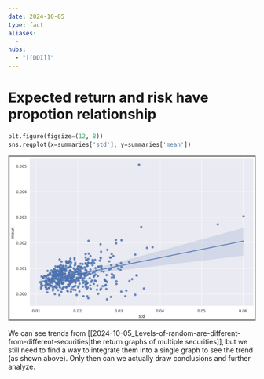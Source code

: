 ```yaml
---
date: 2024-10-05
type: fact
aliases:
  -
hubs:
  - "[[DDI]]"
---
```


# Expected return and risk have propotion relationship

```python
plt.figure(figsize=(12, 8))
sns.regplot(x=summaries['std'], y=summaries['mean'])
```

![relationship-between-expeced-return-and-risk.png](../../assets/imgs/relationship-between-expeced-return-and-risk.png)


We can see trends from [[2024-10-05_Levels-of-random-are-different-from-different-securities|the return graphs of multiple securities]], but we still need to find a way to integrate them into a single graph to see the trend (as shown above). Only then can we actually draw conclusions and further analyze.

